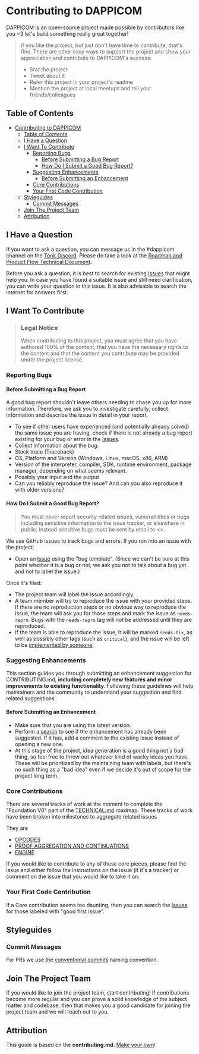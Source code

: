 # Contributing to DAPPICOM

DAPPICOM is an open-source project made possible by contributors like you <3 let's build something really great together!

> if you like the project, but just don't have time to contribute, that's fine. There are other easy ways to support the project and show your appreciation and contribute to DAPPICOM's success:
> - Star the project
> - Tweet about it
> - Refer this project in your project's readme
> - Mention the project at local meetups and tell your friends/colleagues


## Table of Contents

- [Contributing to DAPPICOM](#contributing-to-dappicom)
  - [Table of Contents](#table-of-contents)
  - [I Have a Question](#i-have-a-question)
  - [I Want To Contribute](#i-want-to-contribute)
    - [Reporting Bugs](#reporting-bugs)
      - [Before Submitting a Bug Report](#before-submitting-a-bug-report)
      - [How Do I Submit a Good Bug Report?](#how-do-i-submit-a-good-bug-report)
    - [Suggesting Enhancements](#suggesting-enhancements)
      - [Before Submitting an Enhancement](#before-submitting-an-enhancement)
    - [Core Contributions](#core-contributions)
    - [Your First Code Contribution](#your-first-code-contribution)
  - [Styleguides](#styleguides)
    - [Commit Messages](#commit-messages)
  - [Join The Project Team](#join-the-project-team)
  - [Attribution](#attribution)


## I Have a Question

If you want to ask a question, you can message us in the #dappicom channel on the [Tonk Discord](https://discord.gg/usRBwU5rpN). Please do take a look at the [Roadmap and Product Flow Technical Document](TECHNICAL.md). 

Before you ask a question, it is best to search for existing [Issues](/issues) that might help you. In case you have found a suitable issue and still need clarification, you can write your question in this issue. It is also advisable to search the internet for answers first.


## I Want To Contribute

> ### Legal Notice 
> When contributing to this project, you must agree that you have authored 100% of the content, that you have the necessary rights to the content and that the content you contribute may be provided under the project license.

### Reporting Bugs


#### Before Submitting a Bug Report

A good bug report shouldn't leave others needing to chase you up for more information. Therefore, we ask you to investigate carefully, collect information and describe the issue in detail in your report. 

- To see if other users have experienced (and potentially already solved) the same issue you are having, check if there is not already a bug report existing for your bug or error in the [Issues](/issues).
- Collect information about the bug:
- Stack trace (Traceback)
- OS, Platform and Version (Windows, Linux, macOS, x86, ARM)
- Version of the interpreter, compiler, SDK, runtime environment, package manager, depending on what seems relevant.
- Possibly your input and the output
- Can you reliably reproduce the issue? And can you also reproduce it with older versions?


#### How Do I Submit a Good Bug Report?

> You must never report security related issues, vulnerabilities or bugs including sensitive information to the issue tracker, or elsewhere in public. Instead sensitive bugs must be sent by email to <>.


We use GitHub issues to track bugs and errors. If you run into an issue with the project:

- Open an [Issue](/issues/new) using the "bug template". (Since we can't be sure at this point whether it is a bug or not, we ask you not to talk about a bug yet and not to label the issue.) 

Once it's filed:

- The project team will label the issue accordingly.
- A team member will try to reproduce the issue with your provided steps. If there are no reproduction steps or no obvious way to reproduce the issue, the team will ask you for those steps and mark the issue as `needs-repro`. Bugs with the `needs-repro` tag will not be addressed until they are reproduced.
- If the team is able to reproduce the issue, it will be marked `needs-fix`, as well as possibly other tags (such as `critical`), and the issue will be left to be [implemented by someone](#your-first-code-contribution).


### Suggesting Enhancements

This section guides you through submitting an enhancement suggestion for CONTRIBUTING.md, **including completely new features and minor improvements to existing functionality**. Following these guidelines will help maintainers and the community to understand your suggestion and find related suggestions.


#### Before Submitting an Enhancement

- Make sure that you are using the latest version.
- Perform a [search](/issues) to see if the enhancement has already been suggested. If it has, add a comment to the existing issue instead of opening a new one.
- At this stage of the project, idea generation is a good thing not a bad thing, so feel free to throw out whatever kind of wacky ideas you have. These will be prioritized by the maintaining team with labels, but there's no such thing as a "bad idea" even if we decide it's out of scope for the project long term.

### Core Contributions

There are several tracks of work at the moment to complete the "Foundation V0" part of the [TECHNICAL.md](TECHNICAL.md) roadmap. These tracks of work have been broken into milestones to aggregate related issues

They are

- [OPCODES](https://github.com/tonk-gg/dappicom/milestone/1)
- [PROOF AGGREGATION AND CONTINUATIONS](https://github.com/tonk-gg/dappicom/milestone/2)
- [ENGINE](https://github.com/tonk-gg/dappicom/milestone/3)

If you would like to contribute to any of these core pieces, please find the issue and either follow the instructions on the issue (if it's a tracker) or comment on the issue that you would like to take it on.

### Your First Code Contribution

If a Core contribution seems too daunting, then you can search the [Issues](/issues) for those labeled with "good first issue". 

## Styleguides
### Commit Messages
For PRs we use the [conventional commits](https://www.conventionalcommits.org/en/v1.0.0/) naming convention.

## Join The Project Team

If you would like to join the project team, start contributing! If contributions become more regular and you can prove a solid knowledge of the subject matter and codebase, then that makes you a good candidate for joining the project team and we will reach out to you.

## Attribution
This guide is based on the **contributing.md**. [Make your own](https://contributing.md/)!

